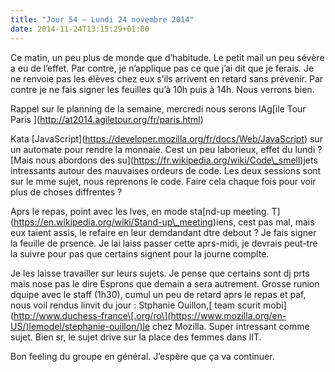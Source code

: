 ```yaml
---
title: "Jour 54 — Lundi 24 novembre 2014"
date: 2014-11-24T13:15:29+01:00
---
```


Ce matin, un peu plus de monde que d’habitude. Le petit mail un peu
sévère a eu de l’effet. Par contre, je n’applique pas ce que j’ai dit
que je ferais. Je ne renvoie pas les élèves chez eux s’ils arrivent en
retard sans prévenir. Par contre je ne fais signer les feuilles qu’à 10h
puis à 14h. Nous verrons bien.

Rappel sur le planning de la semaine, mercredi nous serons lAg\[ile Tour
Paris \](http://at2014.agiletour.org/fr/paris.html)

Kata
\[JavaScript\](https://developer.mozilla.org/fr/docs/Web/JavaScript) sur
un automate pour rendre la monnaie. Cest un peu laborieux, effet du
lundi ? \[Mais nous abordons des
su\](https://fr.wikipedia.org/wiki/Code\_smell)jets intressants autour
des mauvaises ordeurs de code. Les deux sessions sont sur le mme sujet,
nous reprenons le code. Faire cela chaque fois pour voir plus de choses
diffrentes ?

Aprs le repas, point avec les lves, en mode sta\[nd-up meeting.
T\](https://en.wikipedia.org/wiki/Stand-up\_meeting)iens, cest pas mal,
mais eux taient assis, le refaire en leur demdandant dtre debout ? Je
fais signer la feuille de prsence. Je lai laiss passer cette aprs-midi,
je devrais peut-tre la suivre pour pas que certains signent pour la
journe complte.

Je les laisse travailler sur leurs sujets. Je pense que certains sont dj
prts mais nose pas le dire Esprons que demain a sera autrement. Grosse
runion dquipe avec le staff (1h30), cumul un peu de retard aprs le repas
et paf, nous voil rendus linvit du jour : Stphanie Ouillon,\[ team
scurit
mobi\](http://www.duchess-france\[.org/ro\](https://www.mozilla.org/en-US/)lemodel/stephanie-ouillon/)le
chez Mozilla. Super intressant comme sujet. Bien sr, le sujet drive sur
la place des femmes dans lIT.

Bon feeling du groupe en général. J’espère que ça va continuer.


